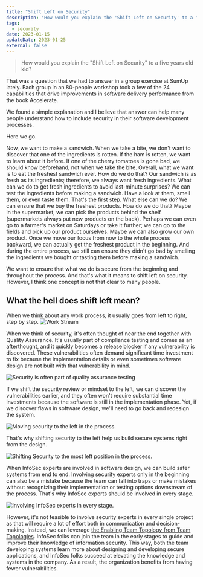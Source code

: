 ```yaml
---
title: "Shift Left on Security"
description: "How would you explain the 'Shift Left on Security' to a five-year-old?"
tags:
  - security
date: 2023-01-15
updateDate: 2023-01-25
external: false
---
```


> How would you explain the "Shift Left on Security" to a five years old kid?

That was a question that we had to answer in a group exercise at SumUp lately. Each group in an 80-people workshop took a few of the 24 capabilities that drive improvements in software delivery performance from the book Accelerate.

We found a simple explanation and I believe that answer can help many people understand how to include security in their software development processes.

Here we go.

Now, we want to make a sandwich. When we take a bite, we don't want to discover that one of the ingredients is rotten. If the ham is rotten, we want to learn about it before. If one of the cherry tomatoes is gone bad, we should know beforehand, not when we take the bite. Overall, what we want is to eat the freshest sandwich ever. How do we do that?
Our sandwich is as fresh as its ingredients; therefore, we always want fresh ingredients. What can we do to get fresh ingredients to avoid last-minute surprises? We can test the ingredients before making a sandwich. Have a look at them, smell them, or even taste them. That's the first step. What else can we do? We can ensure that we buy the freshest products. How do we do that? Maybe in the supermarket, we can pick the products behind the shelf (supermarkets always put new products on the back). Perhaps we can even go to a farmer's market on Saturdays or take it further; we can go to the fields and pick up our product ourselves. Maybe we can also grow our own product. Once we move our focus from now to the whole process backward, we can actually get the freshest product in the beginning. And during the entire process, we still can ensure they didn't go bad by smelling the ingredients we bought or tasting them before making a sandwich.

We want to ensure that what we do is secure from the beginning and throughout the process. And that's what it means to shift left on security. However, I think one concept is not that clear to many people.

## What the hell does shift left mean?

When we think about any work process, it usually goes from left to right, step by step.
![Work Stream](/images/content/posts/shift-left-on-security/Work-Stream.jpg)

When we think of security, it's often thought of near the end together with Quality Assurance. It's usually part of compliance testing and comes as an afterthought, and it quickly becomes a release blocker if any vulnerability is discovered. These vulnerabilities often demand significant time investment to fix because the implementation details or even sometimes software design are not built with that vulnerability in mind.

![Security is often part of quality assurance testing](/images/content/posts/shift-left-on-security/Shift-Left-on-Security-1.jpg)

If we shift the security review or mindset to the left, we can discover the vulnerabilities earlier, and they often won't require substantial time investments because the software is still in the implementation phase. Yet, if we discover flaws in software design, we'll need to go back and redesign the system.

![Moving security to the left in the process.](/images/content/posts/shift-left-on-security/Shift-Left-on-Security-2.jpg)

That's why shifting security to the left help us build secure systems right from the design.

![Shifting Security to the most left position in the process.](/images/content/posts/shift-left-on-security/Shift-Left-on-Security-3.jpg)

When InfoSec experts are involved in software design, we can build safer systems from end to end. Involving security experts only in the beginning can also be a mistake because the team can fall into traps or make mistakes without recognizing their implementation or testing options downstream of the process. That's why InfoSec experts should be involved in every stage.

![Involving InfoSec experts in every stage.](/images/content/posts/shift-left-on-security/Shift-Left-on-Security-4.jpg)

However, it's not feasible to involve security experts in every single project as that will require a lot of effort both in communication and decision-making. Instead, we can leverage [the Enabling Team Topology from Team Topologies](/books/team-topologies-book-review-summary-and-notes/#enabling-teams). InfoSec folks can join the team in the early stages to guide and improve their knowledge of information security. This way, both the team developing systems learn more about designing and developing secure applications, and InfoSec folks succeed at elevating the knowledge and systems in the company. As a result, the organization benefits from having fewer vulnerabilities.
